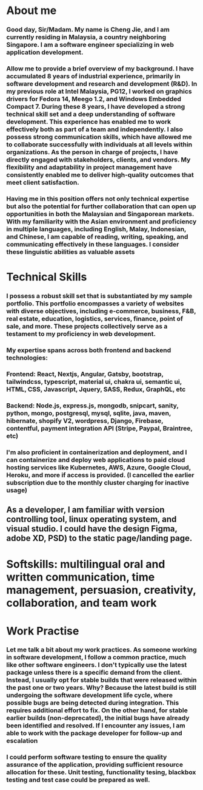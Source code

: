 # About me
### Good day, Sir/Madam. My name is Cheng Jie, and I am currently residing in Malaysia, a country neighboring Singapore. I am a software engineer specializing in web application development.

### Allow me to provide a brief overview of my background. I have accumulated 8 years of industrial experience, primarily in software development and research and development (R&D). In my previous role at Intel Malaysia, PG12, I worked on graphics drivers for Fedora 14, Meego 1.2, and Windows Embedded Compact 7. During these 8 years, I have developed a strong technical skill set and a deep understanding of software development. This experience has enabled me to work effectively both as part of a team and independently. I also possess strong communication skills, which have allowed me to collaborate successfully with individuals at all levels within organizations. As the person in charge of projects, I have directly engaged with stakeholders, clients, and vendors. My flexibility and adaptability in project management have consistently enabled me to deliver high-quality outcomes that meet client satisfaction.

### Having me in this position offers not only technical expertise but also the potential for further collaboration that can open up opportunities in both the Malaysian and Singaporean markets. With my familiarity with the Asian environment and proficiency in multiple languages, including English, Malay, Indonesian, and Chinese, I am capable of reading, writing, speaking, and communicating effectively in these languages. I consider these linguistic abilities as valuable assets  

# Technical Skills
### I possess a robust skill set that is substantiated by my sample portfolio. This portfolio encompasses a variety of websites with diverse objectives, including e-commerce, business, F&B, real estate, education, logistics, services, finance, point of sale, and more. These projects collectively serve as a testament to my proficiency in web development.
### My expertise spans across both frontend and backend technologies:
### Frontend: React, Nextjs, Angular, Gatsby, bootstrap, tailwindcss, typescript, material ui, chakra ui, semantic ui, HTML, CSS, Javascript, Jquery, SASS, Redux, GraphQL, etc  
### Backend: Node.js, express.js, mongodb, snipcart, sanity, python, mongo, postgresql, mysql, sqlite, java, maven, hibernate, shopify V2, wordpress, Django, Firebase, contentful, payment integration API (Stripe, Paypal, Braintree, etc)
### I'm also proficient in containerization and deployment, and I can containerize and deploy web applications to paid cloud hosting services like Kubernetes, AWS, Azure, Google Cloud, Heroku, and more if access is provided. (I cancelled the earlier subscription due to the monthly cluster charging for inactive usage)
## As a developer, I am familiar with version controlling tool, linux operating system, and visual studio. I could have the design Figma, adobe XD, PSD) to the static page/landing page. 

# Softskills: multilingual oral and written communication, time management, persuasion, creativity, collaboration, and team work

# Work Practise
### Let me talk a bit about my work practices. As someone working in software development, I follow a common practice, much like other software engineers. I don't typically use the latest package unless there is a specific demand from the client. Instead, I usually opt for stable builds that were released within the past one or two years. Why? Because the latest build is still undergoing the software development life cycle, where possible bugs are being detected during integration. This requires additional effort to fix. On the other hand, for stable earlier builds (non-deprecated), the initial bugs have already been identified and resolved. If I encounter any issues, I am able to work with the package developer for follow-up and escalation
### I could perform software testing to ensure the quality assurance of the application, providing sufficient resource allocation for these. Unit testing, functionality tesing, blackbox testing and test case could be prepared as well. 
